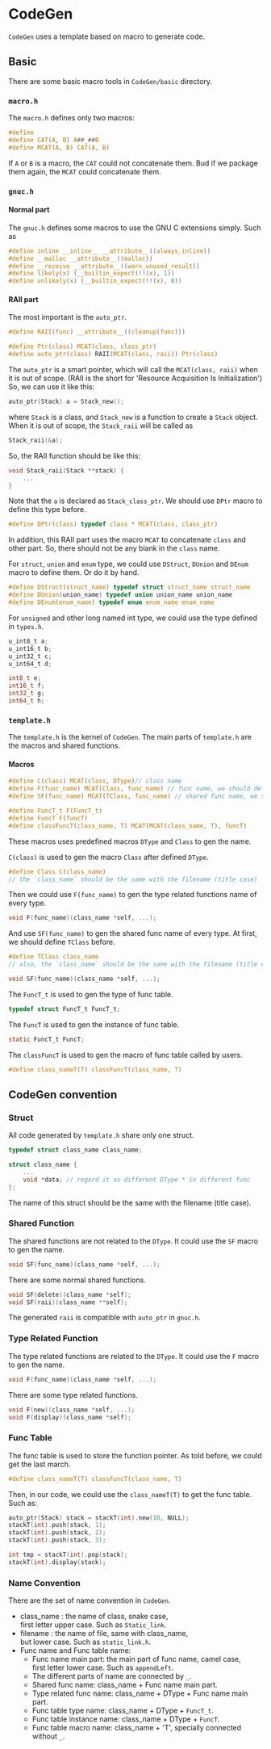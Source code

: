 # CodeGen
`CodeGen` uses a template based on macro to generate code.

## Basic
There are some basic macro tools in `CodeGen/basic` directory.

### `macro.h`
The `macro.h` defines only two macros:
```C
#define 
#define CAT(A, B) A##_##B
#define MCAT(A, B) CAT(A, B)
```
If `A` or `B` is a macro, the `CAT` could not concatenate them.
Bud if we package them again, the `MCAT` could concatenate them.

### `gnuc.h`
#### Normal part
The `gnuc.h` defines some macros to use the GNU C extensions simply. Such as
```C
#define inline __inline__ __attribute__((always_inline))
#define __malloc __attribute__((malloc))
#define __receive __attribute__((warn_unused_result))
#define likely(x) (__builtin_expect(!!(x), 1))
#define unlikely(x) (__builtin_expect(!!(x), 0))
```
#### RAII part
The most important is the `auto_ptr`.
```C
#define RAII(func) __attribute__((cleanup(func)))

#define Ptr(class) MCAT(class, class_ptr)
#define auto_ptr(class) RAII(MCAT(class, raii)) Ptr(class)
```
The `auto_ptr` is a smart pointer, 
which will call the `MCAT(class, raii)` when it is out of scope.
(RAII is the short for 'Resource Acquisition Is Initialization')
So, we can use it like this:
```C
auto_ptr(Stack) a = Stack_new();
```
where `Stack` is a class, and `Stack_new` is a function to create a `Stack` object.
When it is out of scope, the `Stack_raii` will be called as 
```C
Stack_raii(&a);
```
So, the RAII function should be like this:
```C
void Stack_raii(Stack **stack) {
    ...
}
```

Note that the `a` is declared as `Stack_class_ptr`. 
We should use `DPtr` macro to define this type before.
```C
#define DPtr(class) typedef class * MCAT(class, class_ptr)
```

In addition, this RAII part uses the macro `MCAT` 
to concatenate `class` and other part.
So, there should not be any blank in the `class` name.

For `struct`, `union` and `enum` type, 
we could use `DStruct`, `DUnion` and `DEnum` macro to define them.
Or do it by hand.
```C
#define DStruct(struct_name) typedef struct struct_name struct_name
#define DUnion(union_name) typedef union union_name union_name
#define DEnum(enum_name) typedef enum enum_name enum_name
```

For `unsigned` and other long named int type, 
we could use the type defined in `types.h`.
```C
u_int8_t a;
u_int16_t b;
u_int32_t c;
u_int64_t d;

int8_t e;
int16_t f;
int32_t g;
int64_t h;
```

### `template.h`
The `template.h` is the kernel of `CodeGen`.
The main parts of `template.h` are the macros and shared functions.

#### Macros
```C
#define C(class) MCAT(class, DType)// class name
#define F(func_name) MCAT(Class, func_name) // func name, we should define Class before
#define SF(func_name) MCAT(TClass, func_name) // shared func name, we should define TClass before

#define FuncT_t F(FuncT_t)
#define FuncT F(funcT)
#define classFuncT(class_name, T) MCAT(MCAT(class_name, T), funcT)  
```
These macros uses predefined macros `DType` and `Class` to gen the name.

`C(class)` is used to gen the macro `Class` after defined `DType`.
```C
#define Class C(class_name)
// the `class_name` should be the same with the filename (title case)
```
Then we could use `F(func_name)` to gen the type related functions name of every type.
```C
void F(func_name)(class_name *self, ...);
```
And use `SF(func_name)` to gen the shared func name of every type.
At first, we should define `TClass` before.
```C
#define TClass class_name
// also, the `class_name` should be the same with the filename (title case)

void SF(func_name)(class_name *self, ...);
```

The `FuncT_t` is used to gen the type of func table.
```C
typedef struct FuncT_t FuncT_t;
```

The `FuncT` is used to gen the instance of func table.
```C
static FuncT_t FuncT;
```

The `classFuncT` is used to gen the macro of func table called by users.
```C
#define class_nameT(T) classFuncT(class_name, T)
```

## CodeGen convention
### Struct
All code generated by `template.h` share only one struct.
```C
typedef struct class_name class_name;

struct class_name {
    ...
    void *data; // regard it as different DType * in different func
};
```
The name of this struct should be the same with the filename (title case).

### Shared Function
The shared functions are not related to the `DType`. 
It could use the `SF` macro to gen the name.
```C
void SF(func_name)(class_name *self, ...);
```

There are some normal shared functions.
```C
void SF(delete)(class_name *self);
void SF(raii)(class_name **self);
```
The generated `raii` is compatible with `auto_ptr` in `gnuc.h`.

### Type Related Function
The type related functions are related to the `DType`.
It could use the `F` macro to gen the name.
```C
void F(func_name)(class_name *self, ...);
```

There are some type related functions.
```C
void F(new)(class_name *self, ...);
void F(display)(class_name *self);
```

### Func Table
The func table is used to store the function pointer.
As told before, we could get the last march.
```C
#define class_nameT(T) classFuncT(class_name, T)
```
Then, in our code, we could use the `class_nameT(T)` to get the func table.
Such as:
```C
auto_ptr(Stack) stack = stackT(int).new(10, NULL); 
stackT(int).push(stack, 1);
stackT(int).push(stack, 2);
stackT(int).push(stack, 3);

int tmp = stackT(int).pop(stack);
stackT(int).display(stack);
```

### Name Convention
There are the set of name convention in `CodeGen`.

- class_name : the name of class, snake case, \
first letter upper case. Such as `Static_link`.
- filename : the name of file, same with class_name, \
but lower case. Such as `static_link.h`.
- Func name and Func table name:
  - Func name main part: the main part of func name, camel case, \
  first letter lower case. Such as `appendLeft`.
  - The different parts of name are connected by `_`.
  - Shared func name: class_name + Func name main part.
  - Type related func name: class_name + DType + Func name main part.
  - Func table type name: class_name + DType + `FuncT_t`.
  - Func table instance name: class_name + DType + `FuncT`.
  - Func table macro name: class_name + 'T', specially connected without `_`.